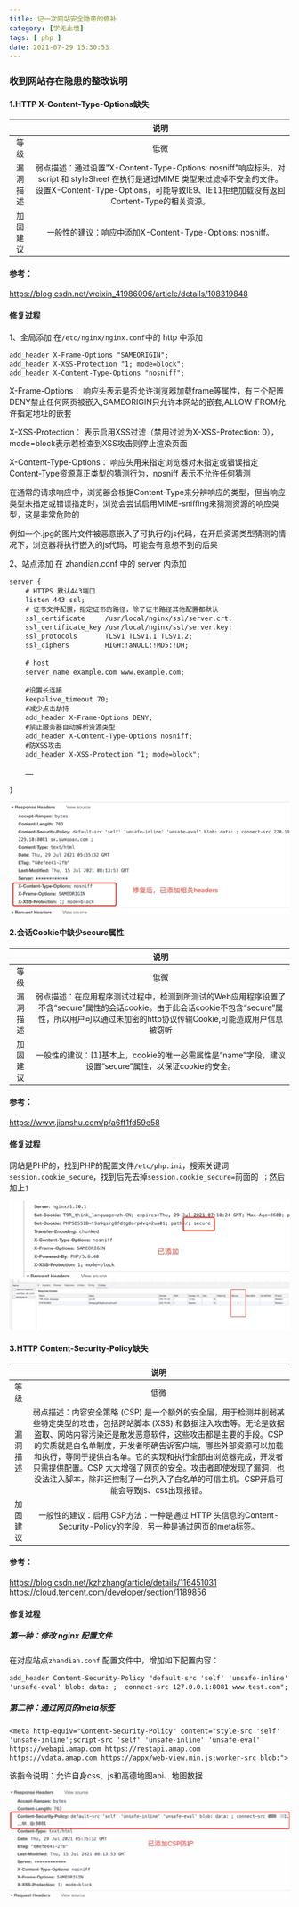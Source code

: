 ```yaml
---
title: 记一次网站安全隐患的修补
category: [学无止境]
tags: [ php ]
date: 2021-07-29 15:30:53
---
```


### 收到网站存在隐患的整改说明

#### 1.HTTP X-Content-Type-Options缺失

|          |	  说明     |    
| :-----:  |    :----:  |   
| 等级      |  低微      |
| 漏洞描述 |	弱点描述：通过设置"X-Content-Type-Options: nosniff"响应标头，对 script 和 styleSheet 在执行是通过MIME 类型来过滤掉不安全的文件。设置X-Content-Type-Options，可能导致IE9、IE11拒绝加载没有返回Content-Type的相关资源。 |     
| 加固建议 |  一般性的建议：响应中添加X-Content-Type-Options: nosniff。|

#### 参考：
https://blog.csdn.net/weixin_41986096/article/details/108319848

#### 修复过程
1、全局添加
在`/etc/nginx/nginx.conf`中的 http 中添加
```
add_header X-Frame-Options "SAMEORIGIN";
add_header X-XSS-Protection "1; mode=block";
add_header X-Content-Type-Options "nosniff";
``` 
X-Frame-Options： 响应头表示是否允许浏览器加载frame等属性，有三个配置DENY禁止任何网页被嵌入,SAMEORIGIN只允许本网站的嵌套,ALLOW-FROM允许指定地址的嵌套

X-XSS-Protection： 表示启用XSS过滤（禁用过滤为X-XSS-Protection: 0），mode=block表示若检查到XSS攻击则停止渲染页面

X-Content-Type-Options： 响应头用来指定浏览器对未指定或错误指定Content-Type资源真正类型的猜测行为，nosniff 表示不允许任何猜测

在通常的请求响应中，浏览器会根据Content-Type来分辨响应的类型，但当响应类型未指定或错误指定时，浏览会尝试启用MIME-sniffing来猜测资源的响应类型，这是非常危险的

例如一个.jpg的图片文件被恶意嵌入了可执行的js代码，在开启资源类型猜测的情况下，浏览器将执行嵌入的js代码，可能会有意想不到的后果

2、站点添加
在 zhandian.conf 中的 server 内添加
```
server {
    # HTTPS 默认443端口
    listen 443 ssl;
    # 证书文件配置，指定证书的路径，除了证书路径其他配置都默认
    ssl_certificate     /usr/local/nginx/ssl/server.crt;
    ssl_certificate_key /usr/local/nginx/ssl/server.key;
    ssl_protocols       TLSv1 TLSv1.1 TLSv1.2;
    ssl_ciphers         HIGH:!aNULL:!MD5:!DH;
    
    # host
    server_name example.com www.example.com;
    
    #设置长连接
    keepalive_timeout 70;    
    #减少点击劫持
    add_header X-Frame-Options DENY;
    #禁止服务器自动解析资源类型
    add_header X-Content-Type-Options nosniff;
    #防XSS攻击
    add_header X-XSS-Protection "1; mode=block";
    
    ……

}
```

![](media/16275448241727.jpg)


#### 2.会话Cookie中缺少secure属性

|          |	  说明     |    
| :-----:  |    :----:  |   
| 等级      |  低微      |
| 漏洞描述   |  弱点描述：在应用程序测试过程中，检测到所测试的Web应用程序设置了不含“secure”属性的会话cookie。由于此会话cookie不包含“secure”属性，所以用户可以通过未加密的http协议传输Cookie,可能造成用户信息被窃听      |
|   加固建议  |  一般性的建议：[1]基本上，cookie的唯一必需属性是“name”字段，建议设置“secure”属性，以保证cookie的安全。		  |

#### 参考：
https://www.jianshu.com/p/a6ff1fd59e58

#### 修复过程
网站是PHP的，找到PHP的配置文件`/etc/php.ini`，搜索关键词`session.cookie_secure`，找到后先去掉`session.cookie_secure=`前面的` ；`然后加上`1`

![](media/16275454434488.jpg)
![](media/16275454467931.jpg)


#### 3.HTTP Content-Security-Policy缺失

|          |	  说明     |    
| :-----:  |    :----:  |   
| 等级      |  低微      |
| 漏洞描述   |  弱点描述：内容安全策略 (CSP) 是一个额外的安全层，用于检测并削弱某些特定类型的攻击，包括跨站脚本 (XSS) 和数据注入攻击等。无论是数据盗取、网站内容污染还是散发恶意软件，这些攻击都是主要的手段。CSP 的实质就是白名单制度，开发者明确告诉客户端，哪些外部资源可以加载和执行，等同于提供白名单。它的实现和执行全部由浏览器完成，开发者只需提供配置。CSP 大大增强了网页的安全。攻击者即使发现了漏洞，也没法注入脚本，除非还控制了一台列入了白名单的可信主机。CSP开启可能会导致js、css出现报错。 |
|   加固建议  |  一般性的建议：启用 CSP方法：一种是通过 HTTP 头信息的Content-Security-Policy的字段，另一种是通过网页的meta标签。|

#### 参考：
https://blog.csdn.net/kzhzhang/article/details/116451031
https://cloud.tencent.com/developer/section/1189856

#### 修复过程

##### 第一种：修改 nginx 配置文件
在对应站点`zhandian.conf` 配置文件中，增加如下配置内容：
```
add_header Content-Security-Policy "default-src 'self' 'unsafe-inline' 'unsafe-eval' blob: data: ;  connect-src 127.0.0.1:8081 www.test.com";
```
##### 第二种：通过网页的meta标签
```
<meta http-equiv="Content-Security-Policy" content="style-src 'self' 'unsafe-inline';script-src 'self' 'unsafe-inline' 'unsafe-eval' https://webapi.amap.com https://restapi.amap.com https://vdata.amap.com https://appx/web-view.min.js;worker-src blob:">
```
该指令说明：允许自身css、js和高德地图api、地图数据

![-w684](media/16275463096677.jpg)
